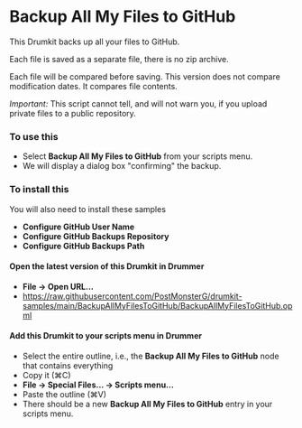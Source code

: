 # Backup All My Files to GitHub

This Drumkit backs up all your files to GitHub.

Each file is saved as a separate file, there is no zip archive.

Each file will be compared before saving. This version does not compare modification dates. It compares file contents.

<i>Important:</i> This script cannot tell, and will not warn you, if you upload private files to a public repository.

### To use this
- Select <b>Backup All My Files to GitHub</b> from your scripts menu.
- We will display a dialog box "confirming" the backup.

### To install this
You will also need to install these samples
- **Configure GitHub User Name**
- **Configure GitHub Backups Repository**
- **Configure GitHub Backups Path**

#### Open the latest version of this Drumkit in Drummer
- <b>File → Open URL...</b>
- https://raw.githubusercontent.com/PostMonsterG/drumkit-samples/main/BackupAllMyFilesToGitHub/BackupAllMyFilesToGitHub.opml 

#### Add this Drumkit to your scripts menu in Drummer
- Select the entire outline, i.e., the **Backup All My Files to GitHub** node that contains everything
- Copy it (⌘C)
- <b>File → Special Files... → Scripts menu... </b>
- Paste the outline (⌘V)
- There should be a new **Backup All My Files to GitHub** entry in your scripts menu.
